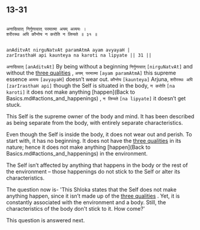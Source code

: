 ## 13-31


```shloka-sa

अनादित्वात् निर्गुणत्वात् परमात्मा अयम् अव्ययः ।
शरीरस्थः अपि कौन्तेय न करोति न लिप्यते ॥ ३१ ॥

```
```shloka-sa-hk

anAditvAt nirguNatvAt paramAtmA ayam avyayaH |
zarIrasthaH api kaunteya na karoti na lipyate || 31 ||

```
`अनादित्वात्` `[anAditvAt]` By being without a beginning `निर्गुणत्वात्` `[nirguNatvAt]` and without the 
[three qualities](2-45_to_2-46.md#satva_rajas_tamas)
, `अयम् परमात्मा` `[ayam paramAtmA]` this supreme essence `अव्ययः` `[avyayaH]` doesn’t wear out. `कौन्तेय` `[kaunteya]` Arjuna, `शरीरस्थः अपि` `[zarIrasthaH api]` though the Self is situated in the body, `न करोति` `[na karoti]` it does not make anything 
[happen](Back to Basics.md#actions_and_happenings)
, `न लिप्यते` `[na lipyate]` it doesn’t get stuck.

This Self is the supreme owner of the body and mind. It has been described as being separate from the body, with entirely separate characteristics. 

Even though the Self is inside the body, it does not wear out and perish. To start with, it has no beginning. It does not have the 
[three qualities](2-45_to_2-46.md#satva_rajas_tamas)
 in its nature; hence it does not make anything 
[happen](Back to Basics.md#actions_and_happenings)
 in the environment. 

The Self isn’t affected by anything that happens in the body or the rest of the environment – those happenings do not stick to the Self or alter its characteristics.

The question now is- 'This Shloka states that the Self does not make anything happen, since it isn’t made up of the 
[three qualities](2-45_to_2-46.md#satva_rajas_tamas)
. Yet, it is constantly associated with the environment and a body. Still, the characteristics of the body don't stick to it. How come?'

This question is answered next.


